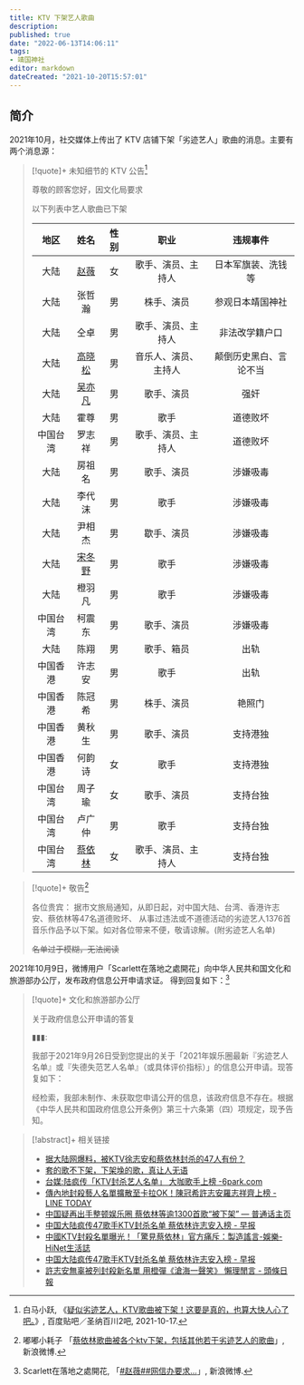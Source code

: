 ```yaml
---
title: KTV 下架艺人歌曲
description:
published: true
date: "2022-06-13T14:06:11"
tags:
- 靖国神社
editor: markdown
dateCreated: "2021-10-20T15:57:01"
---
```


## 简介

2021年10月，社交媒体上传出了 KTV 店铺下架「劣迹艺人」歌曲的消息。主要有两个消息源：

> [!quote]+ 未知细节的 KTV 公告[^73670]
>
> 尊敬的顾客您好，因文化局要求
>
> 以下列表中艺人歌曲已下架
>
> |   地区   |            姓名             | 性别  |         职业         |        违规事件        |
> | :------: | :-------------------------: | :---: | :------------------: | :--------------------: |
> |   大陆   |   [赵薇](/people/赵薇.md)   |  女   |  歌手、演员、主持人  |   日本军旗装、洗钱等   |
> |   大陆   |           张哲瀚            |  男   |      株手、演员      |    参观日本靖国神社    |
> |   大陆   |            仝卓             |  男   |  歌手、演员、主持人  |     非法改学籍户口     |
> |   大陆   | [高晓松](/people/高晓松.md) |  男   | 音乐人、演员、主持人 | 颠倒历史黑白、言论不当 |
> |   大陆   | [吴亦凡](/people/吴亦凡.md) |  男   |      歌手、演员      |          强奸          |
> |   大陆   |            霍尊             |  男   |         歌手         |        道德败坏        |
> | 中国台湾 |           罗志祥            |  男   |  歌手、演员、主持人  |        道德败坏        |
> |   大陆   |           房祖名            |  男   |      歌手、演员      |        涉嫌吸毒        |
> |   大陆   |           李代沫            |  男   |         歌手         |        涉嫌吸毒        |
> |   大陆   |           尹相杰            |  男   |      歇手、演员      |        涉嫌吸毒        |
> |   大陆   | [宋冬野](/people/宋冬野.md) |  男   |         歌手         |        涉嫌吸毒        |
> |   大陆   |           橙羽凡            |  男   |         歌手         |        涉嫌吸毒        |
> | 中国台湾 |           柯震东            |  男   |      歌手、演员      |        涉嫌吸毒        |
> |   大陆   |            陈翔             |  男   |      歌手、箱员      |          出轨          |
> | 中国香港 |           许志安            |  男   |         歌手         |          出轨          |
> | 中国香港 |           陈冠希            |  男   |      株手、演员      |         艳照门         |
> | 中国香港 |           黄秋生            |  男   |      歌手、演员      |        支持港独        |
> | 中国香港 |           何韵诗            |  女   |         歌手         |        支持港独        |
> | 中国台湾 |           周子瑜            |  女   |      歌手、演员      |        支持台独        |
> | 中国台湾 |           卢广仲            |  男   |         歌手         |        支持台独        |
> | 中国台湾 | [蔡依林](/people/蔡依林.md) |  女   |  歌手、演员、主持人  |        支持台独        |

[^73670]: 白马小跃, 《[疑似劣迹艺人，KTV歌曲被下架！这要是真的，也算大快人心了吧。](https://web.archive.org/web/20211020075242/https://tieba.baidu.com/p/7578973670)》, 百度贴吧／圣纳百川2吧, 2021-10-17.

> [!quote]+ 敬告[^F0PwB]
>
> 各位贵宾： 据市文旅局通知，从即日起，对中国大陆、台湾、香港许志安、蔡依林等47名道德败坏、
> 从事过违法或不道德活动的劣迹艺人1376首音乐作品予以下架。如对各位带来不便，敬请谅解。(附劣迹艺人名单)
>
> ~~名单过于模糊，无法阅读~~

[^F0PwB]: 嘟嘟小耗子 「[蔡依林歌曲被各个ktv下架，包括其他若干劣迹艺人的歌曲](https://archive.md/F0PwB "https://weibo.com/5821283785/KD8aC4Ts3")」, 新浪微博.

2021年10月9日，微博用户「Scarlett在落地之處開花」向中华人民共和国文化和旅游部办公厅，发布政府信息公开申请求证。
得到回复如下：[^uePkC]

[^uePkC]: Scarlett在落地之處開花, 「[\#赵薇#\#网信办要求...](https://archive.md/uePkC "https://weibo.com/1910913772/KDujXyhrH")」, 新浪微博.

> [!quote]+ 文化和旅游部办公厅
>
> 关于政府信息公开申请的答复
>
> ▮▮▮:
>
> 我部于2021年9月26日受到您提出的关于「2021年娱乐圈最新『劣迹艺人名单』或『失德失范艺人名单』（或具体评价指标）」的信息公开申请。现答复如下：
>
> 经检索，我部未制作、未获取您申请公开的信息，该政府信息不存在。根据《中华人民共和国政府信息公开条例》第三十六条第（四）项规定，现予告知。

> [!abstract]+ 相关链接
>
> +   [据大陆网爆料，被KTV徐志安和蔡依林封杀的47人有份？](https://web.archive.org/web/20211020073605/https://remonews.com/hongkong/据大陆网爆料，被ktv徐志安和蔡依林封杀的47人有份/)
> +   [套的歌不下架，下架堍的歌，真让人无语](https://web.archive.org/web/20211020082053/https://www.douban.com/group/topic/250100677/)
> +   [台媒:陆疯传「KTV封杀艺人名单」 大咖歌手上榜 -6park.com](https://web.archive.org/web/20211020073646/https://www.6parknews.com/newspark/view.php?app=news&act=view&nid=512422)
> +   [傳內地封殺藝人名單擴散至卡拉OK！陳冠希許志安羅志祥齊上榜 - LINE TODAY](https://web.archive.org/web/20211020092423/https://today.line.me/hk/v2/article/wJ0XKB0)
> +   [中国疑再出手整顿娱乐圈 蔡依林等逾1300首歌“被下架” — 普通话主页](https://web.archive.org/web/20211019065303/https://www.rfa.org/mandarin/Xinwen/wul1018b-10182021042752.html)
> +   [中国大陆疯传47歌手KTV封杀名单 蔡依林许志安入榜 - 早报](https://web.archive.org/web/20211019173454/https://www.zaobao.com.sg/entertainment/story20211018-1204498)
> +   [中國KTV封殺名單曝光！「驚見蔡依林」官方痛斥：製造謠言-娛樂-HiNet生活誌](https://times.hinet.net/news/23560623)
> +   [中国大陆疯传47歌手KTV封杀名单 蔡依林许志安入榜 - 早报](https://web.archive.org/web/20211019173454/https://www.zaobao.com.sg/entertainment/story20211018-1204498)
> +   [許志安無辜被列封殺新名單 用橙彈《滄海一聲笑》 懶理閒言 - 頭條日報](https://web.archive.org/web/20211020124019/https://hd.stheadline.com/life/ent/realtime/2263929/即時-娛樂-許志安無辜被列封殺新名單-用橙彈-滄海一聲笑-懶理閒言)
